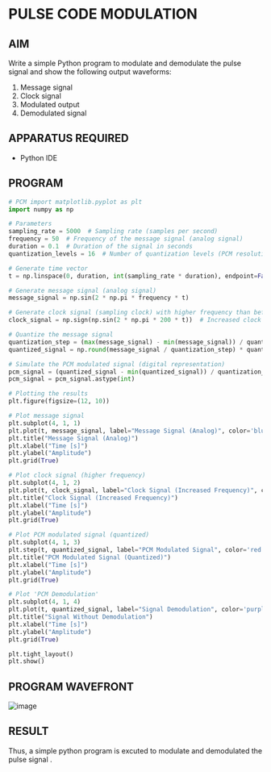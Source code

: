 # **PULSE CODE MODULATION**

## **AIM**
Write a simple Python program to modulate and demodulate the pulse signal and show the following output waveforms:  
1. Message signal  
2. Clock signal  
3. Modulated output  
4. Demodulated signal  

## **APPARATUS REQUIRED**  
- Python IDE  

## **PROGRAM**  
```python
# PCM import matplotlib.pyplot as plt
import numpy as np

# Parameters
sampling_rate = 5000  # Sampling rate (samples per second)
frequency = 50  # Frequency of the message signal (analog signal)
duration = 0.1  # Duration of the signal in seconds
quantization_levels = 16  # Number of quantization levels (PCM resolution)

# Generate time vector
t = np.linspace(0, duration, int(sampling_rate * duration), endpoint=False)

# Generate message signal (analog signal)
message_signal = np.sin(2 * np.pi * frequency * t)

# Generate clock signal (sampling clock) with higher frequency than before
clock_signal = np.sign(np.sin(2 * np.pi * 200 * t))  # Increased clock frequency to 200 Hz

# Quantize the message signal
quantization_step = (max(message_signal) - min(message_signal)) / quantization_levels
quantized_signal = np.round(message_signal / quantization_step) * quantization_step

# Simulate the PCM modulated signal (digital representation)
pcm_signal = (quantized_signal - min(quantized_signal)) / quantization_step
pcm_signal = pcm_signal.astype(int)

# Plotting the results
plt.figure(figsize=(12, 10))

# Plot message signal
plt.subplot(4, 1, 1)
plt.plot(t, message_signal, label="Message Signal (Analog)", color='blue')
plt.title("Message Signal (Analog)")
plt.xlabel("Time [s]")
plt.ylabel("Amplitude")
plt.grid(True)

# Plot clock signal (higher frequency)
plt.subplot(4, 1, 2)
plt.plot(t, clock_signal, label="Clock Signal (Increased Frequency)", color='green')
plt.title("Clock Signal (Increased Frequency)")
plt.xlabel("Time [s]")
plt.ylabel("Amplitude")
plt.grid(True)

# Plot PCM modulated signal (quantized)
plt.subplot(4, 1, 3)
plt.step(t, quantized_signal, label="PCM Modulated Signal", color='red')
plt.title("PCM Modulated Signal (Quantized)")
plt.xlabel("Time [s]")
plt.ylabel("Amplitude")
plt.grid(True)

# Plot 'PCM Demodulation'
plt.subplot(4, 1, 4)
plt.plot(t, quantized_signal, label="Signal Demodulation", color='purple', linestyle='--')
plt.title("Signal Without Demodulation")
plt.xlabel("Time [s]")
plt.ylabel("Amplitude")
plt.grid(True)

plt.tight_layout()
plt.show()
```
## **PROGRAM WAVEFRONT**
![image](https://github.com/user-attachments/assets/11787d99-8314-434c-8276-2aaaac38a8e9)




## **RESULT**
Thus, a simple python program is excuted to modulate and demodulated the pulse signal .
